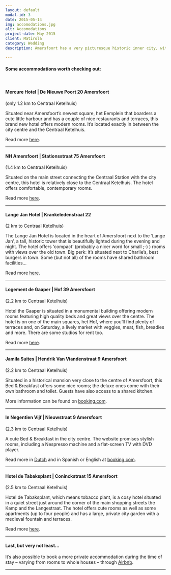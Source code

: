 ```yaml
---
layout: default
modal-id: 3
date: 2015-05-14
img: accomodations.jpg
alt: Accomodations
project-date: May 2015
client: Matirola
category: Wedding
description: Amersfoort has a very picturesque historic inner city, with lovely canal houses, historical monuments, churches (be prepared for some bell tolling in the weekend...), plenty of good restaurants, shops and – if the weather is – terraces.<br />Most of the hotels and B&B's are located in and around the centre. From the centre, our wedding location, het Centraal Ketelhuis, can be easily reached by taxi or by bus (<a href="http://www.9292.nl/en">9292</a>). Every half an hour a bus (bus 1) departs from the main train station (Centraal Station) in the direction of het Centraal Ketelhuis; this bus also passes by the city centre at bus stop ‘Stadhuis’. Hop off at the bus stop ‘Emmauskerk’; from here it’s a 5-minute walk to the venue.

---
```


#### Some accommodations worth checking out:

<br />


#### Mercure Hotel | De Nieuwe Poort 20 Amersfoort
(only 1.2 km to Centraal Ketelhuis)

Situated near Amersfoort’s newest square, het Eemplein that boarders a cute little harbour and has a couple of nice restaurants and terraces, this brand new hotel offers modern rooms. It’s located exactly in between the city centre and the Centraal Ketelhuis.

Read more [here](http://www.mercure.com/gb/hotel-8996-mercure-hotel-amersfoort-centre/index.shtml).

* * *

#### NH Amersfoort | Stationsstraat 75 Amersfoort
(1.4 km to Centraal Ketelhuis)

Situated on the main street connecting the Centraal Station with the city centre, 
this hotel is relatively close to the Centraal Ketelhuis. The hotel offers comfortable,
contemporary rooms. 

Read more [here](http://www.nh-hotels.com/hotel/nh-amersfoort?nhagentid=10166&nhsubagentid=101660000000&oodc=31_98875&source=adwords&gclid=CMfqhNXrncMCFUzMtAod_B0A9Q&dclid=CLrcqdXrncMCFQccwwodAEYAgA).

* * *

#### Lange Jan Hotel | Krankeledenstraat 22
(2 km to Centraal Ketelhuis)

The Lange Jan Hotel is located in the heart of Amersfoort next to the ‘Lange Jan’,
a tall, historic tower that is beautifully lighted during the evening and night. The
hotel offers ‘compact’ (probably a nicer word for small ;-) ) rooms with views over
the old town. Big perk: it’s situated next to Charlie’s, best burgers in town. Some
(but not all) of the rooms have shared bathroom facilities... 

Read more [here](http://www.langejanhotel.nl).

* * *

#### Logement de Gaaper | Hof 39 Amersfoort
(2.2 km to Centraal Ketelhuis)

Hotel the Gaaper is situated in a monumental building offering modern rooms
featuring high quality beds and great views over the centre. The hotel is on one of
the main squares, het Hof, where you’ll find plenty of terraces and, on Saturday, a
lively market with veggies, meat, fish, breadies and more. There are some studios for
rent too. 

Read more [here](http://www.degaaper.nl).

* * *

#### Jamila Suites | Hendrik Van Viandenstraat 9 Amersfoort
(2.2 km to Centraal Ketelhuis)

Situated in a historical mansion very close to the centre of Amersfoort, this
Bed & Breakfast offers some nice rooms; the deluxe ones come with their
own bathroom and toilet. Guests have also access to a shared kitchen.

More information can be found on [booking.com](http://www.booking.com/hotel/nl/jamila-suites.en-gb.html?aid=311984;label=in-negentienvijf-T2dOdEzk2MDcfQG4DdQLuAS44432184193;sid=fef612b5a59b03840c64d75ab8019ccc;dcid=4;ucfs=1;srfid=fc083da3a590b363e03699e2299576c4954c73afX7;highlight_room=#availability).

* * *

#### In Negentien Vijf | Nieuwstraat 9 Amersfoort
(2.3 km to Centraal Ketelhuis)

A cute Bed & Breakfast in the city centre. The website promises
stylish rooms, including a Nespresso machine and a flat-screen TV
with DVD player. 

Read more in [Dutch](www.innegentienvijf.nl) and in Spanish or English at [booking.com](http://www.booking.com/hotel/nl/in-negentienvijf.en-gb.html?aid=311984;label=in-negentienvijf-T2dOdEzk2MDcfQG4DdQLuAS44432184193;sid=fef612b5a59b03840c64d75ab8019ccc;dcid=4;ucfs=1;srfid=fc083da3a590b363e03699e2299576c4954c73afX1;highlight_room=). 

* * *

#### Hotel de Tabaksplant | Coninckstraat 15 Amersfoort
(2.5 km to Centraal Ketelhuis)

Hotel de Tabaksplant, which means tobacco plant, is a cosy hotel situated in a
quiet street just around the corner of the main shopping streets the Kamp and the
Langestraat. The hotel offers cute rooms as well as some apartments (up to four
people) and has a large, private city garden with a medieval fountain and terraces.

Read more [here](http://www.hoteldetabaksplant.nl/en).

* * *

#### Last, but very not least...

It’s also possible to book a more private accommodation during
the time of stay – varying from rooms to whole houses – through
[Airbnb](https://www.airbnb.com/s/Amersfoort--Netherlands?checkout=05%2F16%2F2015&guests=2&sw_lat=52.137439043418375&sw_lng=5.3604104876504834&ne_lat=52.164766942955836&ne_lng=5.400922572611421&search_by_map=true&zoom=14&ss_id=10epx2r0).

---
